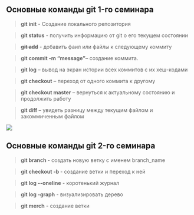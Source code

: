 ## Основные команды git 1-го семинара

> **git init** - Создание локального репозитория

> **git status** - получить информацию от git о его текущем состоянии

> ~~**git add**~~ - добавить фаил или файлы к следующему коммиту

> **git commit -m “message”**– создание коммита.

> **git log** – вывод на экран истории всех коммитов с их хеш-кодами

> **git checkout** – переход от одного коммита к другому

> **git checkout master** – вернуться к актуальному состоянию и продолжить работу

> **git diff** – увидеть разницу между текущим файлом и закоммиченным файлом

![](https://avatars.mds.yandex.net/i?id=0403743b4320c6b2983fe618efb2521c9a827ecb-8482868-images-thumbs&n=13)

## Основные команды git 2-го семинара

> **git branch <branch name>** - создать новую ветку с именем  branch_name

> **git checkout -b <branch name>** - создание ветки и переход к ней

> **git log --oneline** - коротенький журнал

> **git log -graph** - визуализировать дерево

> **git merch** - создание ветки
